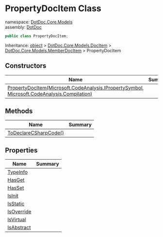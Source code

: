 ﻿# PropertyDocItem Class

namespace: [DotDoc\.Core\.Models](../DotDoc.Core.Models.md)<br />
assembly: [DotDoc](../../DotDoc.md)



```csharp
public class PropertyDocItem;
```

Inheritance: [object](https://docs.microsoft.com/dotnet/api/System.Object) > [DotDoc\.Core\.Models\.DocItem](../../DotDoc/DotDoc.Core.Models/DocItem.md) > [DotDoc\.Core\.Models\.MemberDocItem](../../DotDoc/DotDoc.Core.Models/MemberDocItem.md) > PropertyDocItem

## Constructors

| Name | Summary |
|------|---------|
| [PropertyDocItem\(Microsoft\.CodeAnalysis\.IPropertySymbol, Microsoft\.CodeAnalysis\.Compilation\)](./PropertyDocItem/$ctor.md) |  |

## Methods

| Name | Summary |
|------|---------|
| [ToDeclareCSharpCode\(\)](./PropertyDocItem/ToDeclareCSharpCode.md) |  |

## Properties

| Name | Summary |
|------|---------|
| [TypeInfo](./PropertyDocItem/TypeInfo.md) |  |
| [HasGet](./PropertyDocItem/HasGet.md) |  |
| [HasSet](./PropertyDocItem/HasSet.md) |  |
| [IsInit](./PropertyDocItem/IsInit.md) |  |
| [IsStatic](./PropertyDocItem/IsStatic.md) |  |
| [IsOverride](./PropertyDocItem/IsOverride.md) |  |
| [IsVirtual](./PropertyDocItem/IsVirtual.md) |  |
| [IsAbstract](./PropertyDocItem/IsAbstract.md) |  |

